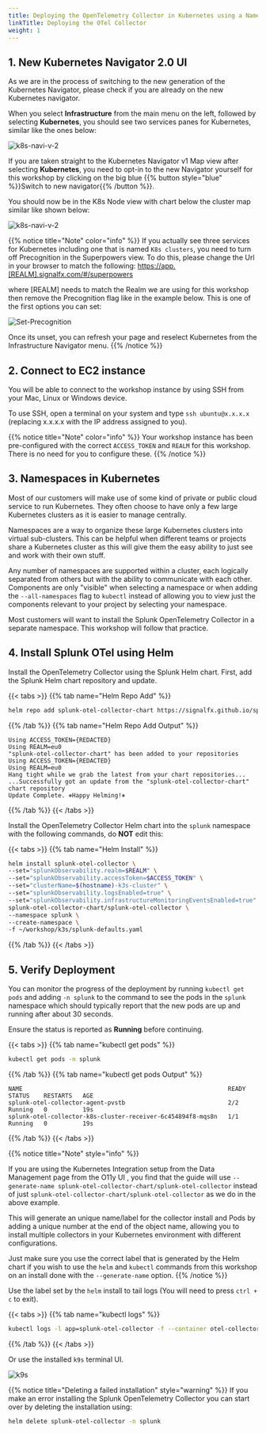 ```yaml
---
title: Deploying the OpenTelemetry Collector in Kubernetes using a NameSpace
linkTitle: Deploying the OTel Collector
weight: 1
---
```


## 1. New Kubernetes Navigator 2.0 UI

As we are in the process of switching to the new generation of the Kubernetes Navigator, please check if you are already on the new Kubernetes navigator.

When you select **Infrastructure** from the main menu on the left, followed by selecting **Kubernetes**, you should see two services panes for Kubernetes, similar like the ones below:

![k8s-navi-v-2](../images/k8s-nav2-two.png)

If you are taken straight to the Kubernetes Navigator v1 Map view after selecting **Kubernetes**, you need to opt-in to the new Navigator yourself for this workshop by clicking on the big blue {{% button style="blue" %}}Switch to new navigator{{% /button %}}.

You should now be in the K8s Node view with chart below the cluster map similar like shown below:

![k8s-navi-v-2](../images/new-k8s-view.png)

{{% notice title="Note" color="info" %}}
If you actually see three services for Kubernetes including one that is named `K8s clusters`, you need to turn off Precognition in the Superpowers view.
To do this, please change the Url in your browser to match the following: [https://app.[REALM].signalfx.com/#/superpowers](https://app.[REALM].signalfx.com/#/superpowers)

where [REALM] needs to match the Realm we are using for this workshop then remove the Precognition flag like in the example below. This is one of the first options you can set:

![Set-Precognition](../images/Precognition.png)

Once its unset, you can refresh your page and reselect Kubernetes from the Infrastructure Navigator menu.
{{% /notice %}}

## 2. Connect to EC2 instance

You will be able to connect to the workshop instance by using SSH from your Mac, Linux or Windows device.

To use SSH, open a terminal on your system and type `ssh ubuntu@x.x.x.x` (replacing x.x.x.x with the IP address assigned to you).

{{% notice title="Note" color="info" %}}
Your workshop instance has been pre-configured with the correct `ACCESS_TOKEN` and `REALM` for this workshop. There is no need for you to configure these.
{{% /notice %}}

## 3. Namespaces in Kubernetes

Most of our customers will make use of some kind of private or public cloud service to run Kubernetes. They often choose to have only a few large Kubernetes clusters as it is easier to manage centrally.

Namespaces are a way to organize these large Kubernetes clusters into virtual sub-clusters. This can be helpful when different teams or projects share a Kubernetes cluster as this will give them the easy ability to just see and work with their own stuff.

Any number of namespaces are supported within a cluster, each logically separated from others but with the ability to communicate with each other. Components are only "visible" when selecting a namespace or when adding the `--all-namespaces` flag to `kubectl` instead of allowing you to view just the components relevant to your project by selecting your namespace.

Most customers will want to install the Splunk OpenTelemetry Collector in a separate namespace.  This workshop will follow that practice.

## 4. Install Splunk OTel using Helm

Install the OpenTelemetry Collector using the Splunk Helm chart. First, add the Splunk Helm chart repository and update.

{{< tabs >}}
{{% tab name="Helm Repo Add" %}}

```bash
helm repo add splunk-otel-collector-chart https://signalfx.github.io/splunk-otel-collector-chart && helm repo update
```

{{% /tab %}}
{{% tab name="Helm Repo Add Output" %}}

```text
Using ACCESS_TOKEN={REDACTED}
Using REALM=eu0
"splunk-otel-collector-chart" has been added to your repositories
Using ACCESS_TOKEN={REDACTED}
Using REALM=eu0
Hang tight while we grab the latest from your chart repositories...
...Successfully got an update from the "splunk-otel-collector-chart" chart repository
Update Complete. ⎈Happy Helming!⎈
```

{{% /tab %}}
{{< /tabs >}}

Install the OpenTelemetry Collector Helm chart into the `splunk` namespace with the following commands, do **NOT** edit this:

{{< tabs >}}
{{% tab name="Helm Install" %}}

``` bash
helm install splunk-otel-collector \
--set="splunkObservability.realm=$REALM" \
--set="splunkObservability.accessToken=$ACCESS_TOKEN" \
--set="clusterName=$(hostname)-k3s-cluster" \
--set="splunkObservability.logsEnabled=true" \
--set="splunkObservability.infrastructureMonitoringEventsEnabled=true" \
splunk-otel-collector-chart/splunk-otel-collector \
--namespace splunk \
--create-namespace \
-f ~/workshop/k3s/splunk-defaults.yaml
```

{{% /tab %}}
{{< /tabs >}}

## 5. Verify Deployment

You can monitor the progress of the deployment by running `kubectl get pods` and adding `-n splunk` to the command to see the pods in the `splunk` namespace which should typically report that the new pods are up and running after about 30 seconds.

Ensure the status is reported as **Running** before continuing.

{{< tabs >}}
{{% tab name="kubectl get pods" %}}

``` bash
kubectl get pods -n splunk
```

{{% /tab %}}
{{% tab name="kubectl get pods Output" %}}

``` text
NAME                                                          READY   STATUS    RESTARTS   AGE
splunk-otel-collector-agent-pvstb                             2/2     Running   0          19s
splunk-otel-collector-k8s-cluster-receiver-6c454894f8-mqs8n   1/1     Running   0          19s
```

{{% /tab %}}
{{< /tabs >}}

{{% notice title="Note" style="info" %}}

If you are using the Kubernetes Integration setup from the Data Management page from the O11y UI , you find that the guide will use
`--generate-name splunk-otel-collector-chart/splunk-otel-collector` instead of just `splunk-otel-collector-chart/splunk-otel-collector` as we do in the above example.

This will generate an unique name/label for the collector install and Pods by adding a unique number at the end of the object name, allowing you to install multiple collectors in your Kubernetes environment with different configurations.

Just make sure you use the correct label that is generated by the Helm chart if you wish to use the `helm` and `kubectl` commands from this workshop on an install done with the `--generate-name` option.
{{% /notice %}}

Use the label set by the `helm` install to tail logs (You will need to press `ctrl + c` to exit).

{{< tabs >}}
{{% tab name="kubectl logs" %}}

``` bash
kubectl logs -l app=splunk-otel-collector -f --container otel-collector -n splunk
```

{{% /tab %}}
{{< /tabs >}}

Or use the installed `k9s` terminal UI.

![k9s](../images/k9s.png)

{{% notice title="Deleting a failed installation" style="warning" %}}
If you make an error installing the Splunk OpenTelemetry Collector you can start over by deleting the installation using:

``` sh
helm delete splunk-otel-collector -n splunk
```

